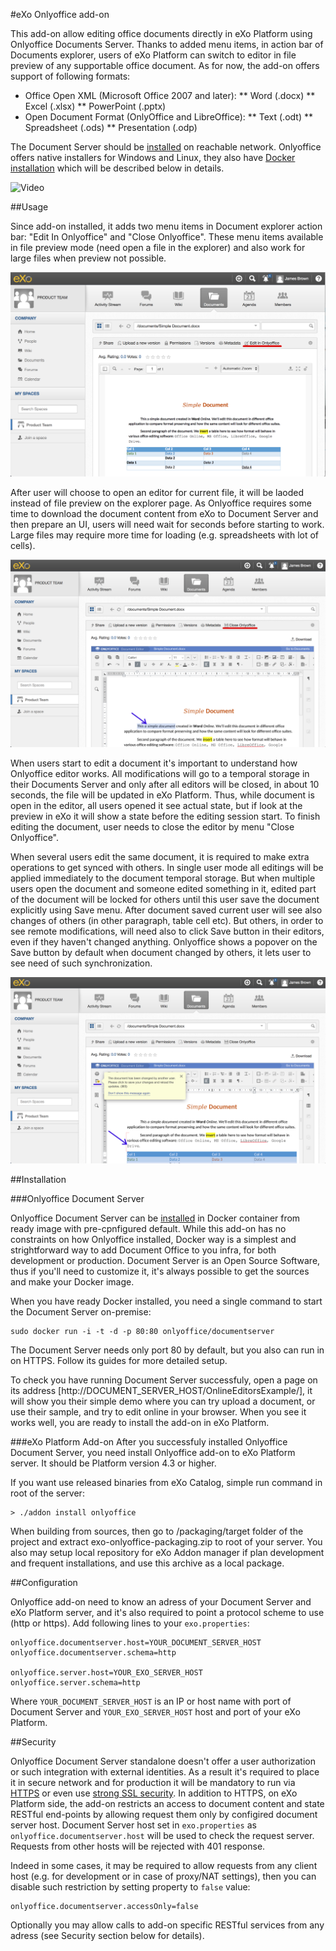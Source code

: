 #eXo Onlyoffice add-on

This add-on allow editing office documents directly in eXo Platform using Onlyoffice Documents Server. Thanks to added menu items, in action bar of Documents explorer, users of eXo Platform can switch to editor in file preview of any supportable office document. As for now, the add-on offers support of following formats: 
* Office Open XML (Microsoft Office 2007 and later):
** Word (.docx)
** Excel (.xlsx) 
** PowerPoint (.pptx) 
* Open Document Format (OnlyOffice and LibreOffice):
** Text (.odt)
** Spreadsheet (.ods)
** Presentation (.odp)
 
The Document Server should be [installed](http://helpcenter.onlyoffice.com/server/document.aspx) on reachable network. Onlyoffice offers native installers for Windows and Linux, they also have [Docker installation](http://helpcenter.onlyoffice.com/server/docker/document/docker-installation.aspx) which will be described below in details. 

![Video]()

##Usage

Since add-on installed, it adds two menu items in Document explorer action bar: "Edit In Onlyoffice" and "Close Onlyoffice". These menu items available in file preview mode (need open a file in the explorer) and also work for large files when preview not possible. 

![Editor in Action bar](/docs/images/action_bar.png)

After user will choose to open an editor for current file, it will be laoded instead of file preview on the explorer page. As Onlyoffice requires some time to download the document content from eXo to Document Server and then prepare an UI, users will need wait for seconds before starting to work. Large files may require more time for loading (e.g. spreadsheets with lot of cells). 

![Editor open](/docs/images/editor.png)

When users start to edit a document it's important to understand how Onlyoffice editor works. All modifications will go to a temporal storage in their Documents Server and only after all editors will be closed, in about 10 seconds, the file will be updated in eXo Platform. Thus, while document is open in the editor, all users opened it see actual state, but if look at the preview in eXo it will show a state before the editing session start.
To finish editing the document, user needs to close the editor by menu "Close Onlyoffice".

When several users edit the same document, it is required to make extra operations to get synced with others. In single user mode all editings will be applied immediately to the document temporal storage. But when multiple users open the document and someone edited something in it, edited part of the document will be locked for others until this user save the document explicitly using Save menu. After document saved current user will see also changes of others (in other paragraph, table cell etc). But others, in order to see remote modifications, will need also to click Save button in their editors, even if they haven't changed anything. Onlyoffice shows a popover on the Save button by default when document changed by others, it lets user to see need of such synchronization.

![Co-editing](/docs/images/coediting.png)

##Installation

###Onlyoffice Document Server

Onlyoffice Document Server can be [installed](http://helpcenter.onlyoffice.com/server/docker/document/docker-installation.aspx) in Docker container from ready image with pre-cpnfigured default. While this add-on has no constraints on how Onlyoffice installed, Docker way is a simplest and strightforward way to add Document Office to you infra, for both development or production. Document Server is an Open Source Software, thus if you'll need to customize it, it's always possible to get the sources and make your Docker image.

When you have ready Docker installed, you need a single command to start the Document Server on-premise:

    sudo docker run -i -t -d -p 80:80 onlyoffice/documentserver

The Document Server needs only port 80 by default, but you also can run in on HTTPS. Follow its guides for more detailed setup.

To check you have running Document Server successfuly, open a page on its address [http://DOCUMENT\_SERVER\_HOST/OnlineEditorsExample/], it will show you their simple demo where you can try upload a document, or use their sample, and try to edit online in your browser. When you see it works well, you are ready to install the add-on in eXo Platform.

###eXo Platform Add-on
After you successfuly installed Onlyoffice Document Server, you need install Onlyoffice add-on to eXo Platform server. It should be Platform version 4.3 or higher. 

If you want use released binaries from eXo Catalog, simple run command in root of the server:

    > ./addon install onlyoffice

When building from sources, then go to /packaging/target folder of the project and extract exo-onlyoffice-packaging.zip to root of your server. You also may setup local repository for eXo Addon manager if plan development and frequent installations, and use this archive as a local package.

##Configuration

Onlyoffice add-on need to know an adress of your Document Server and eXo Platform server, and it's also required to point a protocol scheme to use (http or https). Add following lines to your `exo.properties`:

    onlyoffice.documentserver.host=YOUR_DOCUMENT_SERVER_HOST
    onlyoffice.documentserver.schema=http

    onlyoffice.server.host=YOUR_EXO_SERVER_HOST
    onlyoffice.server.schema=http

Where `YOUR_DOCUMENT_SERVER_HOST` is an IP or host name with port of Document Server and `YOUR_EXO_SERVER_HOST` host and port of your eXo Platform.


##Security

Onlyoffice Document Server standalone doesn't offer a user authorization or such integration with external identities. As a result it's required to place it in secure network and for production it will be mandatory to run via [HTTPS](http://helpcenter.onlyoffice.com/server/docker/document/docker-installation.aspx#RunningHTTPS) or even use [strong SSL security](https://raymii.org/s/tutorials/Strong_SSL_Security_On_nginx.html). In addition to HTTPS, on eXo Platform side, the add-on restricts an access to document content and state RESTful end-points by allowing request them only by configired document server host. Document Server host set in `exo.properties` as `onlyoffice.documentserver.host` will be used to check the request server. Requests from other hosts will be rejected with 401 response. 

Indeed in some cases, it may be required to allow requests from any client host (e.g. for development or in case of proxy/NAT settings), then you can disable such restriction by setting property to `false` value:

    onlyoffice.documentserver.accessOnly=false

Optionally you may allow calls to add-on specific RESTful services from any adress (see Security section below for details).